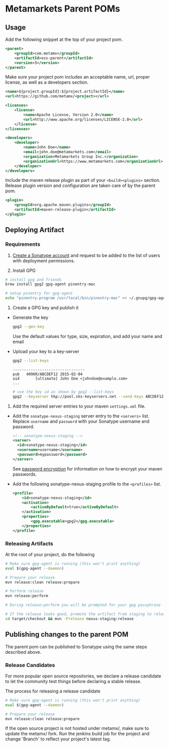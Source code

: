 # Metamarkets Parent POMs

## Usage

Add the following snippet at the top of your project pom.

```xml
<parent>
    <groupId>com.metamx</groupId>
    <artifactId>oss-parent</artifactId>
    <version>3</version>
</parent>
```

Make sure your project pom includes an acceptable name, url, proper license,
as well as a developers section.

```xml
<name>${project.groupId}:${project.artifactId}</name>
<url>https://github.com/metamx/<project></url>

<licenses>
    <license>
        <name>Apache License, Version 2.0</name>
        <url>http://www.apache.org/licenses/LICENSE-2.0</url>
    </license>
</licenses>

<developers>
    <developer>
        <name>John Doe</name>
        <email>john.doe@metamarkets.com</email>
        <organization>Metamarkets Group Inc.</organization>
        <organizationUrl>https://www.metamarkets.com</organizationUrl>
    </developer>
</developers>
```

Include the maven release plugin as part of your `<build><plugins>` section.
Release plugin version and configuration are taken care of by the parent pom.

```xml
<plugin>
    <groupId>org.apache.maven.plugins</groupId>
    <artifactId>maven-release-plugin</artifactId>
</plugin>
```

## Deploying Artifact

### Requirements

1. [Create a Sonatype account](https://issues.sonatype.org/secure/Signup!default.jspa)
   and request to be added to the list of users with deployment permissions.

1. Install GPG

  ```bash
  # install gpg and friends
  brew install gpg2 gpg-agent pinentry-mac
  
  # setup pinentry for gpg-agent
  echo "pinentry-program /usr/local/bin/pinentry-mac" >> ~/.gnupg/gpg-agent.conf
  ```

1. Create a GPG key and publish it

  - Generate the key

    ```bash
    gpg2 --gen-key
    ```

    Use the default values for type, size, expiration, and add your name and
    email

  - Upload your key to a key-server

    ```bash
    gpg2 --list-keys
    ```

        --------------------------------
        pub   4096R/ABCDEF12 2015-02-04
        uid       [ultimate] John Doe <johndoe@example.com>
        ...

    ```bash
    # use the key id as shown by gpg2 --list-keys
    gpg2 --keyserver hkp://pool.sks-keyservers.net --send-keys ABCDEF12
    ```

1. Add the required server entries to your maven `settings.xml` file.

  - Add the `sonatype-nexus-staging` server entry to the `<servers>` list.  Replace `username` and `password` with your Sonatype username and password.

    ```xml
    <!-- sonatype-nexus-staging -->
    <server>
      <id>sonatype-nexus-staging</id>
      <username>username</username>
      <password>mypassword</password>
    </server>
    ```

    See [password encryption](http://maven.apache.org/guides/mini/guide-encryption.html)
    for information on how to encrypt your maven passwords.

  - Add the following sonatype-nexus-staging profile to the `<profiles>` list.

    ```xml
    <profile>
        <id>sonatype-nexus-staging</id>
        <activation>
            <activeByDefault>true</activeByDefault>
        </activation>
        <properties>
            <gpg.executable>gpg2</gpg.executable>
        </properties>
    </profile>
    ```

### Releasing Artifacts

At the root of your project, do the following

```bash
# Make sure gpg-agent is running (this won't print anything)
eval $(gpg-agent --daemon)

# Prepare your release
mvn release:clean release:prepare

# Perform release
mvn release:perform

# During release:perform you will be prompted for your gpg passphrase

# If the release looks good, promote the artifact from staging to release
cd target/checkout && mvn -Prelease nexus-staging:release
```

## Publishing changes to the parent POM

The parent pom can be published to Sonatype using the same steps described above.

### Release Candidates

For more popular open source repositories, we declare a release candidate to let the community test things before declaring a stable release.

The process for releasing a release candidate
```bash
# Make sure gpg-agent is running (this won't print anything)
eval $(gpg-agent --daemon)

# Prepare your release
mvn release:clean release:prepare
```

If the open source project is not hosted under metamx/, make sure to update the metamx/ fork. Run the jenkins build job for the project and change 'Branch' to reflect your project's latest tag.
